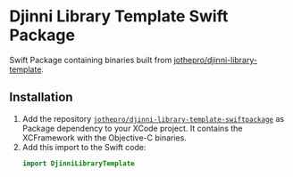 # Djinni Library Template Swift Package

Swift Package containing binaries built from [jothepro/djinni-library-template](https://github.com/jothepro/djinni-library-template).

## Installation

1. Add the repository [`jothepro/djinni-library-template-swiftpackage`](https://github.com/jothepro/djinni-library-template-swiftpackage) 
   as Package dependency to your XCode project.
   It contains the XCFramework with the Objective-C binaries.
2. Add this import to the Swift code:
   ```swift
   import DjinniLibraryTemplate
   ```